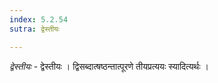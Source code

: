 ```yaml
---
index: 5.2.54
sutra: द्वेस्तीयः

---
```

_द्वेस्तीयः_ - द्वेस्तीयः । द्विसब्दात्षष्ठन्तात्पूरणे तीयप्रत्ययः स्यादित्यर्थः । 